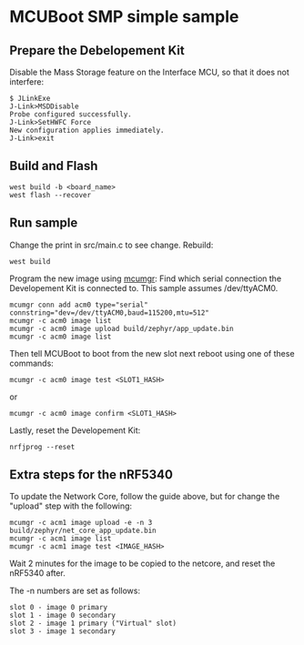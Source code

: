 # MCUBoot SMP simple sample

## Prepare the Debelopement Kit
Disable the Mass Storage feature on the Interface MCU, so that it does not interfere:
```
$ JLinkExe 
J-Link>MSDDisable
Probe configured successfully.
J-Link>SetHWFC Force
New configuration applies immediately.
J-Link>exit
```

## Build and Flash

```
west build -b <board_name>
west flash --recover
```

## Run sample

Change the print in src/main.c to see change.
Rebuild:
```
west build
```

Program the new image using [mcumgr](https://developer.nordicsemi.com/nRF_Connect_SDK/doc/2.1.0/zephyr/guides/device_mgmt/mcumgr.html):
Find which serial connection the Developement Kit is connected to. This sample assumes /dev/ttyACM0.

```
mcumgr conn add acm0 type="serial" connstring="dev=/dev/ttyACM0,baud=115200,mtu=512"
mcumgr -c acm0 image list
mcumgr -c acm0 image upload build/zephyr/app_update.bin
mcumgr -c acm0 image list
```

Then tell MCUBoot to boot from the new slot next reboot using one of these commands:
```
mcumgr -c acm0 image test <SLOT1_HASH>
```
or
```
mcumgr -c acm0 image confirm <SLOT1_HASH>
```

Lastly, reset the Developement Kit:
```
nrfjprog --reset
```

## Extra steps for the nRF5340

To update the Network Core, follow the guide above, but for change the "upload" step with the following:
```
mcumgr -c acm1 image upload -e -n 3 build/zephyr/net_core_app_update.bin
mcumgr -c acm1 image list
mcumgr -c acm1 image test <IMAGE_HASH>
```
Wait 2 minutes for the image to be copied to the netcore, and reset the nRF5340 after.

The -n numbers are set as follows:
```
slot 0 - image 0 primary
slot 1 - image 0 secondary
slot 2 - image 1 primary ("Virtual" slot)
slot 3 - image 1 secondary
```
